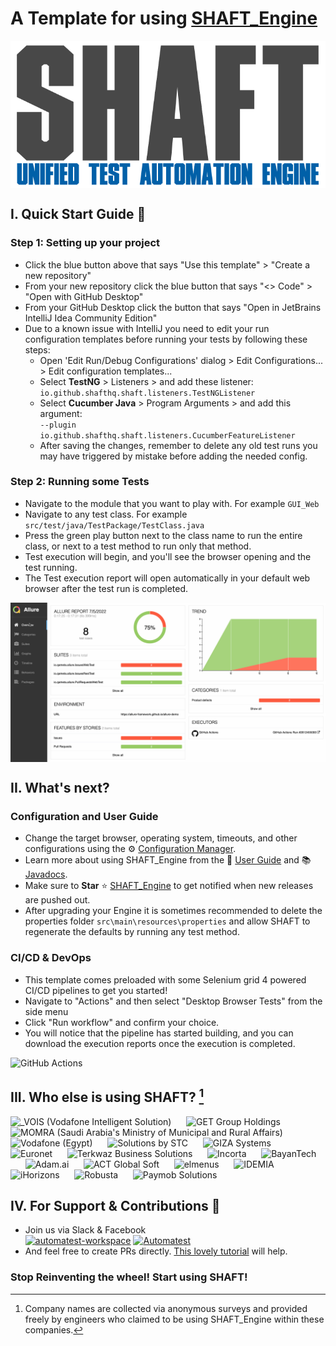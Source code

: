 # A Template for using [SHAFT_Engine](https://github.com/shafthq/SHAFT_ENGINE)
<img src="https://github.com/ShaftHQ/SHAFT_ENGINE/raw/master/src/main/resources/images/shaft.png" alt="SHAFT_ENGINE" style="display:block; margin-left:auto; margin-right:auto;"/>

<a id="quick-start-guide"></a>
## I. Quick Start Guide 🏃
### Step 1: Setting up your project
- Click the blue button above that says "Use this template" > "Create a new repository"
- From your new repository click the blue button that says "<> Code" > "Open with GitHub Desktop"
- From your GitHub Desktop click the button that says "Open in JetBrains IntelliJ Idea Community Edition"
- Due to a known issue with IntelliJ you need to edit your run configuration templates before running your tests by following these steps:
  - Open 'Edit Run/Debug Configurations' dialog > Edit Configurations... > Edit configuration templates...
  - Select <b>TestNG</b> > Listeners > and add these listener:
    <br/>`io.github.shafthq.shaft.listeners.TestNGListener`
  - Select <b>Cucumber Java</b> > Program Arguments > and add this argument:
  <br/>`--plugin io.github.shafthq.shaft.listeners.CucumberFeatureListener`
  - After saving the changes, remember to delete any old test runs you may have triggered by mistake before adding the needed config.

### Step 2: Running some Tests
- Navigate to the module that you want to play with. For example ```GUI_Web```
- Navigate to any test class. For example ```src/test/java/TestPackage/TestClass.java```
- Press the green play button next to the class name to run the entire class, or next to a test method to run only that method.
- Test execution will begin, and you'll see the browser opening and the test running.
- The Test execution report will open automatically in your default web browser after the test run is completed.

<img src="https://github.com/allure-framework/allure2/raw/master/.github/allure-report-gif.gif" alt="Allure Report" style="display:block; margin-left:auto; margin-right:auto;"/>

## II. What's next?
### Configuration and User Guide
- Change the target browser, operating system, timeouts, and other configurations using the ⚙️ [Configuration Manager](https://ShaftHQ.github.io/SHAFT_ENGINE/).
- Learn more about using SHAFT_Engine from the 👤 [User Guide](https://ShaftHQ.github.io/SHAFT_Engine_Docusaurus/) and 📚 [Javadocs](https://ShaftHQ.github.io/SHAFT_ENGINE/apidocs/index.html).
- Make sure to <b>Star</b> ⭐ [SHAFT_Engine](https://github.com/shafthq/SHAFT_ENGINE) to get notified when new releases are pushed out.
- After upgrading your Engine it is sometimes recommended to delete the properties folder ```src\main\resources\properties``` and allow SHAFT to regenerate the defaults by running any test method.

### CI/CD & DevOps
- This template comes preloaded with some Selenium grid 4 powered CI/CD pipelines to get you started!
- Navigate to "Actions" and then select "Desktop Browser Tests" from the side menu
- Click "Run workflow" and confirm your choice.
- You will notice that the pipeline has started building, and you can download the execution reports once the execution is completed.

<img src="https://github.githubassets.com/images/modules/site/actions/pr-checks-final.png" alt="GitHub Actions" style="display:block; margin-left:auto; margin-right:auto;"/>


## III. Who else is using SHAFT? [^4]
<img height="50" title="_VOIS (Vodafone Intelligent Solution)" alt="_VOIS (Vodafone Intelligent Solution)" src="https://www.vodafone.com/_next/image?url=https%3A%2F%2Fcontent.vodafone.com%2Fsites%2Fdefault%2Ffiles%2Finline-images%2FgN08grNr8s9vipkhltm4sWWezExdQg5LwJrGY2Ma2ojTjCnvi2.png&w=1600&q=100" href="https://www.vodafone.com/careers/professional-career-areas/shared-services">&nbsp;&nbsp;&nbsp;&nbsp;&nbsp;&nbsp;<img height="50" title="GET Group Holdings" alt="GET Group Holdings" src="https://www.getgroup.com/wp-content/themes/get-group-holdings/assets/images/logo-high-res-2.png" href="https://www.getgroup.com/">&nbsp;&nbsp;&nbsp;&nbsp;&nbsp;&nbsp;<img height="50" title="MOMRA (Saudi Arabia's Ministry of Municipal and Rural Affairs)" alt="MOMRA (Saudi Arabia's Ministry of Municipal and Rural Affairs)" src="https://momrah.gov.sa/themes/custom/momrah/assets/images/mh-logo-full.png" href="https://momra.gov.sa/">&nbsp;&nbsp;&nbsp;&nbsp;&nbsp;&nbsp;<img height="50" title="Vodafone (Egypt)" alt="Vodafone (Egypt)" src="https://upload.wikimedia.org/wikipedia/commons/thumb/a/a6/Vodafone_icon.svg/239px-Vodafone_icon.svg.png" href="https://www.vodafone.com.eg">&nbsp;&nbsp;&nbsp;&nbsp;&nbsp;&nbsp;<img height="50" title="Solutions by STC" alt="Solutions by STC" src="https://solutions.com.sa/wp-content/uploads/2019/11/logo.svg" href="https://solutions.com.sa/">&nbsp;&nbsp;&nbsp;&nbsp;&nbsp;&nbsp;<img height="50" title="GIZA Systems" alt="GIZA Systems" src="https://gizasystems.com/wp-content/themes/twentyfourteen-child/images/logo.png" href="https://gizasystems.com/">&nbsp;&nbsp;&nbsp;&nbsp;&nbsp;&nbsp;<img height="50" title="Euronet" alt="Euronet" src="https://upload.wikimedia.org/wikipedia/commons/thumb/5/55/Euronet_Worldwide_logo.svg/1920px-Euronet_Worldwide_logo.svg.png" href="https://www.euronetworldwide.com/">&nbsp;&nbsp;&nbsp;&nbsp;&nbsp;&nbsp;<img height="50" title="Terkwaz Business Solutions" alt="Terkwaz Business Solutions" src="https://images.wuzzuf-data.net/files/company_logo/Terkwaz-Solutions-Jordan-35434-1578830823.png" href="https://www.terkwaz.com/">&nbsp;&nbsp;&nbsp;&nbsp;&nbsp;&nbsp;<img height="50" title="Incorta" alt="Incorta" src="https://media-exp1.licdn.com/dms/image/C560BAQHUWHhKl0xrCA/company-logo_200_200/0/1660913597037?e=2147483647&v=beta&t=CiDPUEvlIBqztN5gCre-pQ5f7M-03_02IQgJtL18wG8" href="https://www.incorta.com/">&nbsp;&nbsp;&nbsp;&nbsp;&nbsp;&nbsp;<img height="50" title="BayanTech" alt="BayanTech" src="https://bayan-tech.com/wp-content/uploads/2020/01/Bayan-Logo-2.png" href="https://bayan-tech.com/">&nbsp;&nbsp;&nbsp;&nbsp;&nbsp;&nbsp;<img height="50" title="Adam.ai" alt="Adam.ai" src="https://images.prismic.io/adamdotai/8e6625b0-e32b-4bee-b1b8-ebdc1d30cbfe_full-logo.svg?ixlib=gatsbyFP&auto=compress%2Cformat&fit=max&q=50" href="https://adam.ai/">&nbsp;&nbsp;&nbsp;&nbsp;&nbsp;&nbsp;<img height="50" title="ACT Global Soft" alt="ACT Global Soft" src="https://www.act.eg/wp-content/uploads/2021/01/3.png" href="https://www.act.eg/">&nbsp;&nbsp;&nbsp;&nbsp;&nbsp;&nbsp;<img height="50" title="elmenus" alt="elmenus" src="https://assets-global.website-files.com/625d19c77d49d0aa53047be3/625d19c77d49d0142c047d36_615c77e71175c38163bca403_elmenus.png" href="https://www.elmenus.com/">&nbsp;&nbsp;&nbsp;&nbsp;&nbsp;&nbsp;<img height="50" title="IDEMIA" alt="IDEMIA" src="https://wikiimg.tojsiabtv.com/wikipedia/commons/thumb/2/2e/IDEMIA_Logo.jpg/1280px-IDEMIA_Logo.jpg" href="https://www.idemia.com/">&nbsp;&nbsp;&nbsp;&nbsp;&nbsp;&nbsp;<img height="50" title="iHorizons" alt="iHorizons" src="https://www.ihorizons.com/sites/all/themes/ihorizons_theme/imgs/logo.png" href="https://www.ihorizons.com/">&nbsp;&nbsp;&nbsp;&nbsp;&nbsp;&nbsp;<img height="50" title="Robusta" alt="Robusta" src="https://images.wuzzuf-data.net/files/company_logo/Robusta-Egypt-7927.png" href="https://robustastudio.com/">&nbsp;&nbsp;&nbsp;&nbsp;&nbsp;&nbsp;<img height="50" title="Paymob Solutions" alt="Paymob Solutions" src="https://www.paymob.com/images/paymobLogo.png" href="https://www.paymob.com/">

[^4]: Company names are collected via anonymous surveys and provided freely by engineers who claimed to be using SHAFT_Engine within these companies.

<a id="support-and-contributions"></a>
## IV. For Support & Contributions 👥
- Join us via Slack & Facebook
  <br/><a href="https://join.slack.com/t/automatest-workspace/shared_invite/zt-oii5i2gg-0ZGnih_Y34NjK7QqDn01Dw" target="_blank"><img src="https://a.slack-edge.com/80588/marketing/img/icons/icon_slack_hash_colored.png" alt="automatest-workspace" width="50" height="50"/></a>  <a href="https://www.facebook.com/groups/Automatest" target="_blank"><img src="https://facebookbrand.com/wp-content/uploads/2019/04/f_logo_RGB-Hex-Blue_512.png" alt="Automatest" width="50" height="50"/></a>
- And feel free to create PRs directly. [This lovely tutorial](https://dev.to/genicsblog/how-to-create-a-pull-request-in-github-correctly-20np) will help.

### Stop Reinventing the wheel! Start using SHAFT!
